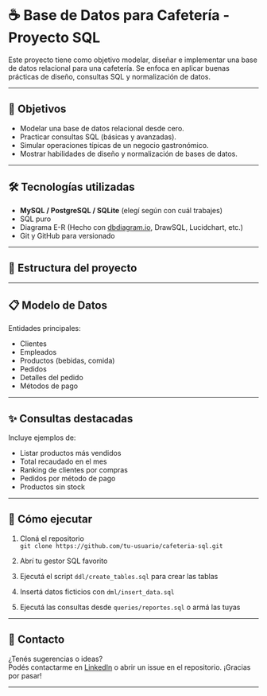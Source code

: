 # ☕ Base de Datos para Cafetería - Proyecto SQL

Este proyecto tiene como objetivo modelar, diseñar e implementar una base de datos relacional para una cafetería. Se enfoca en aplicar buenas prácticas de diseño, consultas SQL y normalización de datos.

---

## 📌 Objetivos

- Modelar una base de datos relacional desde cero.
- Practicar consultas SQL (básicas y avanzadas).
- Simular operaciones típicas de un negocio gastronómico.
- Mostrar habilidades de diseño y normalización de bases de datos.

---

## 🛠️ Tecnologías utilizadas

- **MySQL / PostgreSQL / SQLite** (elegí según con cuál trabajes)
- SQL puro
- Diagrama E-R (Hecho con [dbdiagram.io](https://dbdiagram.io), DrawSQL, Lucidchart, etc.)
- Git y GitHub para versionado

---

## 🧱 Estructura del proyecto

---

## 📋 Modelo de Datos

Entidades principales:
- Clientes
- Empleados
- Productos (bebidas, comida)
- Pedidos
- Detalles del pedido
- Métodos de pago

---

## ✨ Consultas destacadas

Incluye ejemplos de:

- Listar productos más vendidos
- Total recaudado en el mes
- Ranking de clientes por compras
- Pedidos por método de pago
- Productos sin stock

---

## 🚀 Cómo ejecutar

1. Cloná el repositorio  
   `git clone https://github.com/tu-usuario/cafeteria-sql.git`

2. Abrí tu gestor SQL favorito

3. Ejecutá el script `ddl/create_tables.sql` para crear las tablas

4. Insertá datos ficticios con `dml/insert_data.sql`

5. Ejecutá las consultas desde `queries/reportes.sql` o armá las tuyas

---

## 📮 Contacto

¿Tenés sugerencias o ideas?  
Podés contactarme en [LinkedIn](https://www.linkedin.com/in/mateo-rivas-dev/) o abrir un issue en el repositorio. ¡Gracias por pasar!

---

